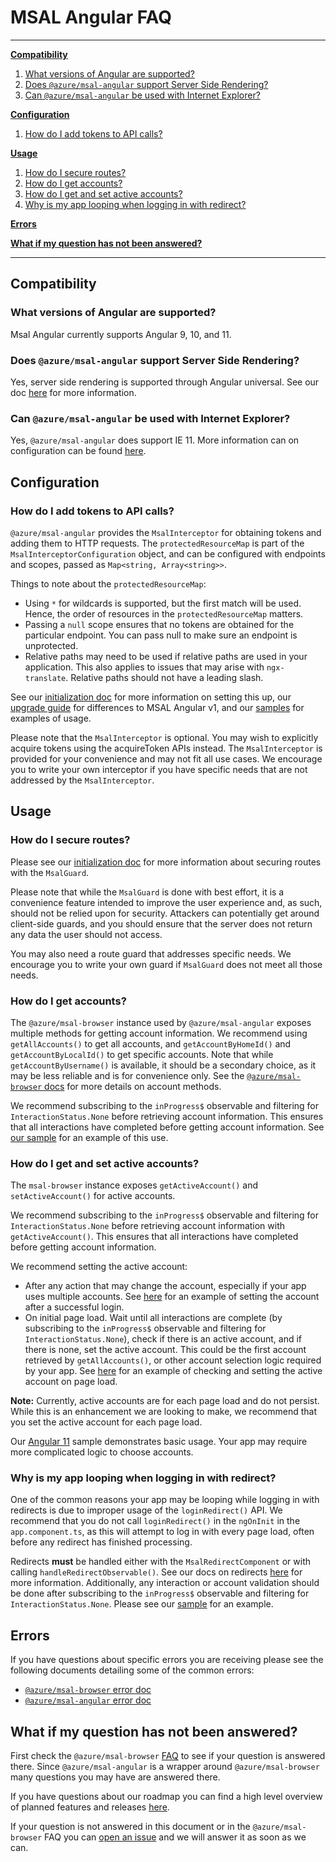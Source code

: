 # MSAL Angular FAQ

***
**[Compatibility](#compatibility)**

1. [What versions of Angular are supported?](#what-versions-of-angular-are-supported)
1. [Does `@azure/msal-angular` support Server Side Rendering?](#does-azuremsal-angular-support-server-side-rendering)
1. [Can `@azure/msal-angular` be used with Internet Explorer?](#can-azuremsal-angular-be-used-with-internet-explorer)

**[Configuration](#configuration)**

1. [How do I add tokens to API calls?](#how-do-i-add-tokens-to-api-calls)

**[Usage](#usage)**

1. [How do I secure routes?](#how-do-i-secure-routes)
1. [How do I get accounts?](#how-do-i-get-accounts)
1. [How do I get and set active accounts?](#how-do-i-get-and-set-active-accounts)
1. [Why is my app looping when logging in with redirect?](#why-is-my-app-looping-when-logging-in-with-redirect)

**[Errors](#errors)**

**[What if my question has not been answered?](#what-if-my-question-has-not-been-answered)**

***

## Compatibility

### What versions of Angular are supported?

Msal Angular currently supports Angular 9, 10, and 11.

### Does `@azure/msal-angular` support Server Side Rendering?

Yes, server side rendering is supported through Angular universal. See our doc [here](https://github.com/AzureAD/microsoft-authentication-library-for-js/blob/dev/lib/msal-angular/docs/v2-docs/angular-universal.md) for more information.

### Can `@azure/msal-angular` be used with Internet Explorer?

Yes, `@azure/msal-angular` does support IE 11. More information can on configuration can be found [here](https://github.com/AzureAD/microsoft-authentication-library-for-js/blob/dev/lib/msal-angular/docs/v2-docs/ie-support.md).

## Configuration

### How do I add tokens to API calls?

`@azure/msal-angular` provides the `MsalInterceptor` for obtaining tokens and adding them to HTTP requests. The `protectedResourceMap` is part of the `MsalInterceptorConfiguration` object, and can be configured with endpoints and scopes, passed as `Map<string, Array<string>>`.

Things to note about the `protectedResourceMap`:
- Using `*` for wildcards is supported, but the first match will be used. Hence, the order of resources in the `protectedResourceMap` matters.
- Passing a `null` scope ensures that no tokens are obtained for the particular endpoint. You can pass null to make sure an endpoint is unprotected.
- Relative paths may need to be used if relative paths are used in your application. This also applies to issues that may arise with `ngx-translate`. Relative paths should not have a leading slash.

See our [initialization doc](https://github.com/AzureAD/microsoft-authentication-library-for-js/blob/dev/lib/msal-angular/docs/v2-docs/initialization.md#get-tokens-for-web-api-calls) for more information on setting this up, our [upgrade guide](https://github.com/AzureAD/microsoft-authentication-library-for-js/blob/dev/lib/msal-angular/docs/v2-docs/v1-v2-upgrade-guide.md#protected-resources) for differences to MSAL Angular v1, and our [samples](https://github.com/AzureAD/microsoft-authentication-library-for-js/blob/5cc21a95a389c31a0d5e74d37ff297931aeee479/samples/msal-angular-v2-samples/angular11-sample-app/src/app/app.module.ts#L47) for examples of usage.

Please note that the `MsalInterceptor` is optional. You may wish to explicitly acquire tokens using the acquireToken APIs instead. The `MsalInterceptor` is provided for your convenience and may not fit all use cases. We encourage you to write your own interceptor if you have specific needs that are not addressed by the `MsalInterceptor`. 

## Usage

### How do I secure routes?
Please see our [initialization doc](https://github.com/AzureAD/microsoft-authentication-library-for-js/blob/dev/lib/msal-angular/docs/v2-docs/initialization.md#secure-the-routes-in-your-application) for more information about securing routes with the `MsalGuard`.

Please note that while the `MsalGuard` is done with best effort, it is a convenience feature intended to improve the user experience and, as such, should not be relied upon for security. Attackers can potentially get around client-side guards, and you should ensure that the server does not return any data the user should not access.

You may also need a route guard that addresses specific needs. We encourage you to write your own guard if `MsalGuard` does not meet all those needs.

### How do I get accounts?

The `@azure/msal-browser` instance used by `@azure/msal-angular` exposes multiple methods for getting account information. We recommend using `getAllAccounts()` to get all accounts, and `getAccountByHomeId()` and `getAccountByLocalId()` to get specific accounts. Note that while `getAccountByUsername()` is available, it should be a secondary choice, as it may be less reliable and is for convenience only. See the [`@azure/msal-browser` docs](https://azuread.github.io/microsoft-authentication-library-for-js/ref/classes/_azure_msal_browser.publicclientapplication.html) for more details on account methods.

We recommend subscribing to the `inProgress$` observable and filtering for `InteractionStatus.None` before retrieving account information. This ensures that all interactions have completed before getting account information. See [our sample](https://github.com/AzureAD/microsoft-authentication-library-for-js/blob/dev/samples/msal-angular-v2-samples/angular10-sample-app/src/app/app.component.ts#L27) for an example of this use.

### How do I get and set active accounts?

The `msal-browser` instance exposes `getActiveAccount()` and `setActiveAccount()` for active accounts. 

We recommend subscribing to the `inProgress$` observable and filtering for `InteractionStatus.None` before retrieving account information with `getActiveAccount()`. This ensures that all interactions have completed before getting account information. 

We recommend setting the active account:

- After any action that may change the account, especially if your app uses multiple accounts. See [here](https://github.com/AzureAD/microsoft-authentication-library-for-js/blob/dev/samples/msal-angular-v2-samples/angular11-sample-app/src/app/home/home.component.ts#L23) for an example of setting the account after a successful login.
- On initial page load. Wait until all interactions are complete (by subscribing to the `inProgress$` observable and filtering for `InteractionStatus.None`), check if there is an active account, and if there is none, set the active account. This could be the first account retrieved by `getAllAccounts()`, or other account selection logic required by your app. See [here](https://github.com/AzureAD/microsoft-authentication-library-for-js/blob/dev/samples/msal-angular-v2-samples/angular11-sample-app) for an example of checking and setting the active account on page load.

**Note:** Currently, active accounts are for each page load and do not persist. While this is an enhancement we are looking to make, we recommend that you set the active account for each page load.

Our [Angular 11](https://github.com/AzureAD/microsoft-authentication-library-for-js/blob/dev/samples/msal-angular-v2-samples/angular11-sample-app) sample demonstrates basic usage. Your app may require more complicated logic to choose accounts.

### Why is my app looping when logging in with redirect?

One of the common reasons your app may be looping while logging in with redirects is due to improper usage of the `loginRedirect()` API. We recommend that you do not call `loginRedirect()` in the `ngOnInit` in the `app.component.ts`, as this will attempt to log in with every page load, often before any redirect has finished processing. 

Redirects **must** be handled either with the `MsalRedirectComponent` or with calling `handleRedirectObservable()`. See our docs on redirects [here](https://github.com/AzureAD/microsoft-authentication-library-for-js/tree/dev/lib/msal-angular/docs/v2-docs/redirects.md) for more information. Additionally, any interaction or account validation should be done after  subscribing to the `inProgress$` observable and filtering for `InteractionStatus.None`. Please see our [sample](https://github.com/AzureAD/microsoft-authentication-library-for-js/blob/30b5ff95e2ff2cc827d98118004d92968bb67b3f/samples/msal-angular-v2-samples/angular11-sample-app/src/app/app.component.ts#L27) for an example. 

## Errors

If you have questions about specific errors you are receiving please see the following documents detailing some of the common errors:

- [`@azure/msal-browser` error doc](https://github.com/AzureAD/microsoft-authentication-library-for-js/blob/dev/lib/msal-browser/docs/errors.md)
- [`@azure/msal-angular` error doc](https://github.com/AzureAD/microsoft-authentication-library-for-js/blob/dev/lib/msal-angular/docs/v2-docs/errors.md)

## What if my question has not been answered?

First check the `@azure/msal-browser` [FAQ](https://github.com/AzureAD/microsoft-authentication-library-for-js/blob/dev/lib/msal-browser/FAQ.md) to see if your question is answered there. Since `@azure/msal-angular` is a wrapper around `@azure/msal-browser` many questions you may have are answered there.

If you have questions about our roadmap you can find a high level overview of planned features and releases [here](https://github.com/AzureAD/microsoft-authentication-library-for-js/blob/dev/roadmap.md).

If your question is not answered in this document or in the `@azure/msal-browser` FAQ you can [open an issue](https://github.com/AzureAD/microsoft-authentication-library-for-js/issues/new/choose) and we will answer it as soon as we can.
